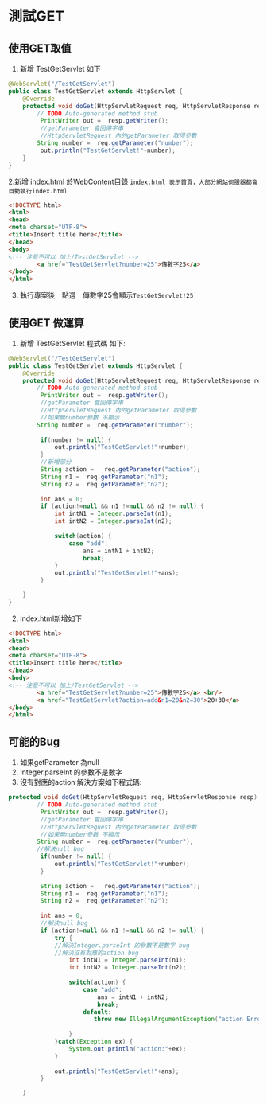 # 測試GET 

## 使用GET取值
1. 新增 TestGetServlet 如下
```java
@WebServlet("/TestGetServlet")
public class TestGetServlet extends HttpServlet {
	@Override
	protected void doGet(HttpServletRequest req, HttpServletResponse resp) throws ServletException, IOException {
		// TODO Auto-generated method stub
		 PrintWriter out =  resp.getWriter();
		 //getParameter 會回傳字串
		 //HttpServletRequest 內的getParameter 取得參數
		String number =  req.getParameter("number");
		 out.println("TestGetServlet!"+number);
	}
}
```
2.新增 index.html 於WebContent目錄
```index.html 表示首頁，大部分網站伺服器都會自動執行index.html ```
```html
<!DOCTYPE html>
<html>
<head>
<meta charset="UTF-8">
<title>Insert title here</title>
</head>
<body>
<!-- 注意不可以 加上/TestGetServlet -->
		<a href="TestGetServlet?number=25">傳數字25</a>
</body>
</html>
```
3. 執行專案後　點選　傳數字25會顯示`TestGetServlet!25`　
## 使用GET 做運算
1. 新增 TestGetServlet 程式碼 如下:
```java
@WebServlet("/TestGetServlet")
public class TestGetServlet extends HttpServlet {
	@Override
	protected void doGet(HttpServletRequest req, HttpServletResponse resp) throws ServletException, IOException {
		// TODO Auto-generated method stub
		 PrintWriter out =  resp.getWriter();
		 //getParameter 會回傳字串
		 //HttpServletRequest 內的getParameter 取得參數
		 //如果無number參數 不顯示
		String number =  req.getParameter("number");
	
		 if(number != null) {
			 out.println("TestGetServlet!"+number);
		 }
		 //新增部分
		 String action =   req.getParameter("action");
		 String n1 =  req.getParameter("n1");
		 String n2 =  req.getParameter("n2");
		 
		 int ans = 0;
		 if (action!=null && n1 !=null && n2 != null) {
			 int intN1 = Integer.parseInt(n1);
			 int intN2 = Integer.parseInt(n2);
			 
			 switch(action) {
				 case "add":
					 ans = intN1 + intN2;
					 break;
			 }
			 out.println("TestGetServlet!"+ans);
		 }

	}
}
```
2. index.html新增如下
```html
<!DOCTYPE html>
<html>
<head>
<meta charset="UTF-8">
<title>Insert title here</title>
</head>
<body>
<!-- 注意不可以 加上/TestGetServlet -->
		<a href="TestGetServlet?number=25">傳數字25</a> <br/>
		<a href="TestGetServlet?action=add&n1=20&n2=30">20+30</a>		
</body>
</html>
```
## 可能的Bug
1. 如果getParameter 為null
2. Integer.parseInt 的參數不是數字
3. 沒有對應的action
解決方案如下程式碼:
```java
protected void doGet(HttpServletRequest req, HttpServletResponse resp) throws ServletException, IOException {
		// TODO Auto-generated method stub
		 PrintWriter out =  resp.getWriter();
		 //getParameter 會回傳字串
		 //HttpServletRequest 內的getParameter 取得參數
		 //如果無number參數 不顯示
		String number =  req.getParameter("number");
		//解決null bug
		 if(number != null) {
			 out.println("TestGetServlet!"+number);
		 }
		 
		 String action =   req.getParameter("action");
		 String n1 =  req.getParameter("n1");
		 String n2 =  req.getParameter("n2");
		 
		 int ans = 0;
		 //解決null bug
		 if (action!=null && n1 !=null && n2 != null) {
			 try {
			 //解決Integer.parseInt 的參數不是數字 bug
			 //解決沒有對應的action bug
				 int intN1 = Integer.parseInt(n1);
				 int intN2 = Integer.parseInt(n2);
				 
				 switch(action) {
					 case "add":
						 ans = intN1 + intN2;
						 break;
					 default:
					    throw new IllegalArgumentException("action Error!");
						
				 }	 
			 }catch(Exception ex) {
				 System.out.println("action:"+ex);
			 }
			
			 out.println("TestGetServlet!"+ans);
		 }

	}
```

